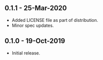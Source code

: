 ## 0.1.1 - 25-Mar-2020
* Added LICENSE file as part of distribution.
* Minor spec updates.

## 0.1.0 - 19-Oct-2019
* Initial release.
